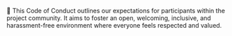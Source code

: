 📜 This Code of Conduct outlines our expectations for participants within the project community. It aims to foster an open, welcoming, inclusive, and harassment-free environment where everyone feels respected and valued.
